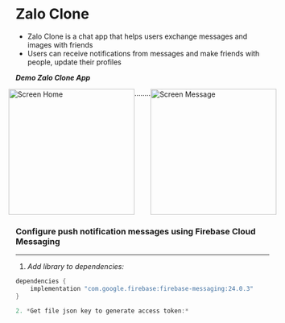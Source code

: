 # Zalo Clone
- Zalo Clone is a chat app that helps users exchange messages and images with friends
- Users can receive notifications from messages and make friends with people, update their profiles

***Demo Zalo Clone App***
<div style="display: flex; justify-content: center;">
  <img src="https://github.com/user-attachments/assets/dace1fce-7f7c-4732-9b94-10975e807bd1" alt="Screen Home" width="250""/>
  ........
  <img src="https://github.com/user-attachments/assets/c04bf373-8642-43d0-97ca-68d387c24081" alt="Screen Message" width="250"/>
</div>


### Configure push notification messages using Firebase Cloud Messaging
***
1. *Add library to dependencies:*


```gradle
dependencies {
    implementation "com.google.firebase:firebase-messaging:24.0.3"
}

2. *Get file json key to generate access token:*
